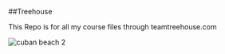 ##Treehouse

This Repo is for all my course files through teamtreehouse.com

 

![cuban beach 2](https://user-images.githubusercontent.com/2267218/82009412-3f749d80-963d-11ea-90eb-53196b7412de.jpg)

